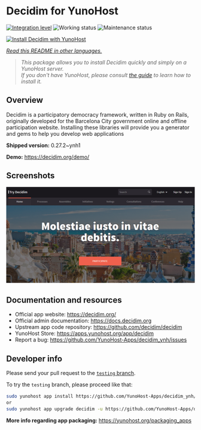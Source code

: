 <!--
N.B.: This README was automatically generated by <https://github.com/YunoHost/apps/tree/master/tools/readme_generator>
It shall NOT be edited by hand.
-->

# Decidim for YunoHost

[![Integration level](https://dash.yunohost.org/integration/decidim.svg)](https://ci-apps.yunohost.org/ci/apps/decidim/) ![Working status](https://ci-apps.yunohost.org/ci/badges/decidim.status.svg) ![Maintenance status](https://ci-apps.yunohost.org/ci/badges/decidim.maintain.svg)

[![Install Decidim with YunoHost](https://install-app.yunohost.org/install-with-yunohost.svg)](https://install-app.yunohost.org/?app=decidim)

*[Read this README in other languages.](./ALL_README.md)*

> *This package allows you to install Decidim quickly and simply on a YunoHost server.*  
> *If you don't have YunoHost, please consult [the guide](https://yunohost.org/install) to learn how to install it.*

## Overview

Decidim is a participatory democracy framework, written in Ruby on Rails, originally developed for the Barcelona City government online and offline participation website. Installing these libraries will provide you a generator and gems to help you develop web applications


**Shipped version:** 0.27.2~ynh1

**Demo:** <https://decidim.org/demo/>

## Screenshots

![Screenshot of Decidim](./doc/screenshots/screenshot1.PNG)

## Documentation and resources

- Official app website: <https://decidim.org/>
- Official admin documentation: <https://docs.decidim.org>
- Upstream app code repository: <https://github.com/decidim/decidim>
- YunoHost Store: <https://apps.yunohost.org/app/decidim>
- Report a bug: <https://github.com/YunoHost-Apps/decidim_ynh/issues>

## Developer info

Please send your pull request to the [`testing` branch](https://github.com/YunoHost-Apps/decidim_ynh/tree/testing).

To try the `testing` branch, please proceed like that:

```bash
sudo yunohost app install https://github.com/YunoHost-Apps/decidim_ynh/tree/testing --debug
or
sudo yunohost app upgrade decidim -u https://github.com/YunoHost-Apps/decidim_ynh/tree/testing --debug
```

**More info regarding app packaging:** <https://yunohost.org/packaging_apps>
